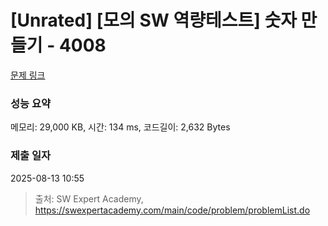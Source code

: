 # [Unrated] [모의 SW 역량테스트] 숫자 만들기 - 4008 

[문제 링크](https://swexpertacademy.com/main/code/problem/problemDetail.do?contestProbId=AWIeRZV6kBUDFAVH) 

### 성능 요약

메모리: 29,000 KB, 시간: 134 ms, 코드길이: 2,632 Bytes

### 제출 일자

2025-08-13 10:55



> 출처: SW Expert Academy, https://swexpertacademy.com/main/code/problem/problemList.do